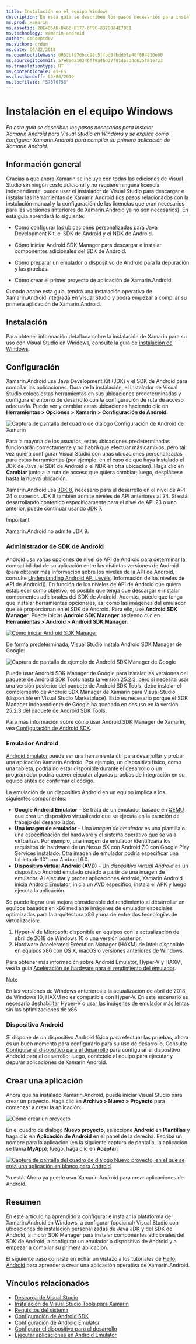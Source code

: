 ```yaml
---
title: Instalación en el equipo Windows
description: En esta guía se describen los pasos necesarios para instalar Xamarin.Android para Visual Studio en Windows y se explica cómo configurar Xamarin.Android para compilar su primera aplicación de Xamarin.Android.
ms.prod: xamarin
ms.assetid: 2BE4D5AD-D468-B177-8F96-837D084E7DE1
ms.technology: xamarin-android
author: conceptdev
ms.author: crdun
ms.date: 06/22/2018
ms.openlocfilehash: 0053bf97dbcc98c5ffbd6fbddb1e40f884810e60
ms.sourcegitcommit: 57e8a0a10246ff9a4bd37f01d67ddc635f81e723
ms.translationtype: HT
ms.contentlocale: es-ES
ms.lasthandoff: 03/08/2019
ms.locfileid: "57670758"
---
```

# <a name="windows-installation"></a>Instalación en el equipo Windows

_En esta guía se describen los pasos necesarios para instalar Xamarin.Android para Visual Studio en Windows y se explica cómo configurar Xamarin.Android para compilar su primera aplicación de Xamarin.Android._


## <a name="overview"></a>Información general

Gracias a que ahora Xamarin se incluye con todas las ediciones de Visual Studio sin ningún costo adicional y no requiere ninguna licencia independiente, puede usar el instalador de Visual Studio para descargar e instalar las herramientas de Xamarin.Android
(los pasos relacionados con la instalación manual y la configuración de las licencias que eran necesarios para las versiones anteriores de Xamarin.Android ya no son necesarios). En esta guía aprenderá lo siguiente:

-   Cómo configurar las ubicaciones personalizadas para Java Development Kit, el SDK de Android y el NDK de Android.

-   Cómo iniciar Android SDK Manager para descargar e instalar componentes adicionales del SDK de Android.

-   Cómo preparar un emulador o dispositivo de Android para la depuración y las pruebas.

-   Cómo crear el primer proyecto de aplicación de Xamarin.Android.

Cuando acabe esta guía, tendrá una instalación operativa de Xamarin.Android integrada en Visual Studio y podrá empezar a compilar su primera aplicación de Xamarin.Android.

## <a name="installation"></a>Instalación

Para obtener información detallada sobre la instalación de Xamarin para su uso con Visual Studio en Windows, consulte la guía de [instalación de Windows](~/get-started/installation/windows.md).


## <a name="configuration"></a>Configuración

Xamarin.Android usa Java Development Kit (JDK) y el SDK de Android para compilar las aplicaciones. Durante la instalación, el instalador de Visual Studio coloca estas herramientas en sus ubicaciones predeterminadas y configura el entorno de desarrollo con la configuración de ruta de acceso adecuada. Puede ver y cambiar estas ubicaciones haciendo clic en **Herramientas > Opciones > Xamarin > Configuración de Android**:

![Captura de pantalla del cuadro de diálogo Configuración de Android de Xamarin](windows-images/07-settings.png)

Para la mayoría de los usuarios, estas ubicaciones predeterminadas funcionarán correctamente y no habrá que efectuar más cambios, pero tal vez quiera configurar Visual Studio con unas ubicaciones personalizadas para estas herramientas (por ejemplo, en el caso de que haya instalado el JDK de Java, el SDK de Android o el NDK en otra ubicación). Haga clic en **Cambiar** junto a la ruta de acceso que quiera cambiar; luego, desplácese hasta la nueva ubicación.

Xamarin.Android usa [JDK 8](https://www.oracle.com/technetwork/java/javase/downloads/jdk8-downloads-2133151.html), necesario para el desarrollo en el nivel de API 24 o superior. JDK 8 también admite niveles de API anteriores al 24. Si está desarrollando contenido específicamente para el nivel de API 23 o uno anterior, puede continuar usando [JDK 7](https://www.oracle.com/technetwork/java/javase/downloads/jdk7-downloads-1880260.html).

> [!IMPORTANT]
> Xamarin.Android no admite JDK 9.


### <a name="android-sdk-manager"></a>Administrador de SDK de Android

Android usa varias opciones de nivel de API de Android para determinar la compatibilidad de su aplicación entre las distintas versiones de Android (para obtener más información sobre los niveles de la API de Android, consulte [Understanding Android API Levels](~/android/app-fundamentals/android-api-levels.md) [Información de los niveles de API de Android]).
En función de los niveles de API de Android que quiera establecer como objetivo, es posible que tenga que descargar e instalar componentes adicionales del SDK de Android. Además, puede que tenga que instalar herramientas opcionales, así como las imágenes del emulador que se proporcionan en el SDK de Android. Para ello, use **Android SDK Manager**. Puede iniciar **Android SDK Manager** haciendo clic en **Herramientas > Android > Android SDK Manager**:

[![Cómo iniciar Android SDK Manager](windows-images/08-sdk-manager-sml.png)](windows-images/08-sdk-manager.png#lightbox)

De forma predeterminada, Visual Studio instala Android SDK Manager de Google:

![Captura de pantalla de ejemplo de Android SDK Manager de Google](windows-images/09-google-sdk-manager.png)

Puede usar Android SDK Manager de Google para instalar las versiones del paquete de Android SDK Tools hasta la versión 25.2.3, pero si necesita usar una versión posterior del paquete de Android SDK Tools, debe instalar el complemento de Android SDK Manager de Xamarin para Visual Studio (disponible en Visual Studio Marketplace). Esto es necesario porque el SDK Manager independiente de Google ha quedado en desuso en la versión 25.2.3 del paquete de Android SDK Tools. 

Para más información sobre cómo usar Android SDK Manager de Xamarin, vea [Configuración de Android SDK](~/android/get-started/installation/android-sdk.md).

### <a name="android-emulator"></a>Emulador Android

[Android Emulator](https://developer.android.com/studio/run/emulator) puede ser una herramienta útil para desarrollar y probar una aplicación Xamarin.Android. Por ejemplo, un dispositivo físico, como una tableta, podría no estar disponible durante el desarrollo o un programador podría querer ejecutar algunas pruebas de integración en su equipo antes de confirmar el código.

La emulación de un dispositivo Android en un equipo implica a los siguientes componentes:

* **Google Android Emulator** &ndash; Se trata de un emulador basado en [QEMU](https://www.qemu.org/) que crea un dispositivo virtualizado que se ejecuta en la estación de trabajo del desarrollador.
* **Una imagen de emulador** &ndash; Una _imagen de emulador_ es una plantilla o una especificación del hardware y el sistema operativo que se va a virtualizar. Por ejemplo, una imagen de emulador identificaría los requisitos de hardware de un Nexus 5X con Android 7.0 con Google Play Services instalado. Otra imagen de emulador podría especificar una tableta de 10" con Android 6.0.
* **Dispositivo virtual Android (AVD)** &ndash; Un _dispositivo virtual Android_ es un dispositivo Android emulado creado a partir de una imagen de emulador. Al ejecutar y probar aplicaciones Android, Xamarin.Android inicia Android Emulator, inicia un AVD específico, instala el APK y luego ejecuta la aplicación.

Se puede lograr una mejora considerable del rendimiento al desarrollar en equipos basados en x86 mediante imágenes de emulador especiales optimizadas para la arquitectura x86 y una de entre dos tecnologías de virtualización:

1. Hyper-V de Microsoft: disponible en equipos con la actualización de abril de 2018 de Windows 10 o una versión posterior.
2. Hardware Accelerated Execution Manager (HAXM) de Intel: disponible en equipos x86 con OS X, macOS o versiones anteriores de Windows.

Para obtener más información sobre Android Emulator, Hyper-V y HAXM, vea la guía [Aceleración de hardware para el rendimiento del emulador](~/android/get-started/installation/android-emulator/hardware-acceleration.md).

> [!NOTE]
> En las versiones de Windows anteriores a la actualización de abril de 2018 de Windows 10, HAXM no es compatible con Hyper-V. En este escenario es necesario [deshabilitar Hyper-V](~/android/get-started/installation/android-emulator/troubleshooting.md#disable-hyperv) o usar las imágenes de emulador más lentas sin las optimizaciones de x86.


<a name="device" />

### <a name="android-device"></a>Dispositivo Android

Si dispone de un dispositivo Android físico para efectuar las pruebas, ahora es un buen momento para configurarlo para su uso de desarrollo. Consulte [Configurar el dispositivo para el desarrollo](~/android/get-started/installation/set-up-device-for-development.md) para configurar el dispositivo Android para el desarrollo; luego, conéctelo al equipo para ejecutar y depurar aplicaciones de Xamarin.Android.


## <a name="create-an-application"></a>Crear una aplicación

Ahora que ha instalado Xamarin.Android, puede iniciar Visual Studio para crear un proyecto. Haga clic en **Archivo > Nuevo > Proyecto** para comenzar a crear la aplicación:

![Cómo crear un proyecto](windows-images/10-new-project.png)

En el cuadro de diálogo **Nuevo proyecto**, seleccione **Android** en **Plantillas** y haga clic en **Aplicación de Android** en el panel de la derecha. Escriba un nombre para la aplicación (en la siguiente captura de pantalla, la aplicación se llama **MyApp**); luego, haga clic en **Aceptar**:

[![Captura de pantalla del cuadro de diálogo Nuevo proyecto, en el que se crea una aplicación en blanco para Android](windows-images/11-first-app-sml.w157.png)](windows-images/11-first-app.w157.png#lightbox)

Ya está. Ahora ya puede usar Xamarin.Android para crear aplicaciones de Android.


## <a name="summary"></a>Resumen

En este artículo ha aprendido a configurar e instalar la plataforma de Xamarin.Android en Windows, a configurar (opcional) Visual Studio con ubicaciones de instalación personalizadas de Java JDK y del SDK de Android, a iniciar SDK Manager para instalar componentes adicionales del SDK de Android, a configurar un emulador o dispositivo de Android y a empezar a compilar su primera aplicación.

El siguiente paso consiste en echar un vistazo a los tutoriales de [Hello, Android](~/android/get-started/hello-android/index.md) para aprender a crear una aplicación operativa de Xamarin.Android.


## <a name="related-links"></a>Vínculos relacionados

- [Descarga de Visual Studio](https://visualstudio.microsoft.com/vs/)
- [Instalación de Visual Studio Tools para Xamarin](~/get-started/installation/windows.md)
- [Requisitos del sistema](~/cross-platform/get-started/requirements.md)
- [Configuración de Android SDK](~/android/get-started/installation/android-sdk.md)
- [Configuración de Android Emulator](~/android/get-started/installation/android-emulator/index.md)
- [Configurar el dispositivo para el desarrollo](~/android/get-started/installation/set-up-device-for-development.md)
- [Ejecutar aplicaciones en Android Emulator](https://developer.android.com/studio/run/emulator#Requirements)
